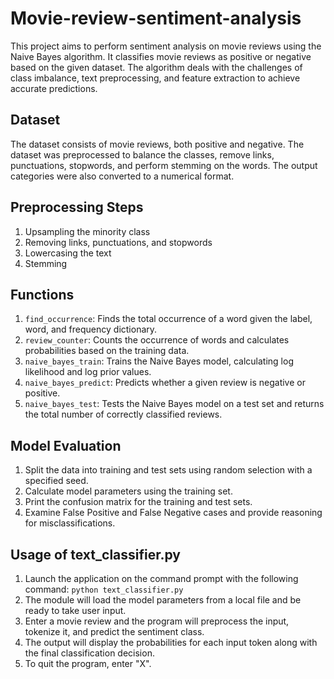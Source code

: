 # Movie-review-sentiment-analysis
This project aims to perform sentiment analysis on movie reviews using the Naive Bayes algorithm. It classifies movie reviews as positive or negative based on the given dataset. The algorithm deals with the challenges of class imbalance, text preprocessing, and feature extraction to achieve accurate predictions.
## Dataset

The dataset consists of movie reviews, both positive and negative. The dataset was preprocessed to balance the classes, remove links, punctuations, stopwords, and perform stemming on the words. The output categories were also converted to a numerical format.

## Preprocessing Steps

1. Upsampling the minority class
2. Removing links, punctuations, and stopwords
3. Lowercasing the text
4. Stemming

## Functions

1. `find_occurrence`: Finds the total occurrence of a word given the label, word, and frequency dictionary.
2. `review_counter`: Counts the occurrence of words and calculates probabilities based on the training data.
3. `naive_bayes_train`: Trains the Naive Bayes model, calculating log likelihood and log prior values.
4. `naive_bayes_predict`: Predicts whether a given review is negative or positive.
5. `naive_bayes_test`: Tests the Naive Bayes model on a test set and returns the total number of correctly classified reviews.

## Model Evaluation

1. Split the data into training and test sets using random selection with a specified seed.
2. Calculate model parameters using the training set.
3. Print the confusion matrix for the training and test sets.
4. Examine False Positive and False Negative cases and provide reasoning for misclassifications.

## Usage of text_classifier.py

1. Launch the application on the command prompt with the following command: `python text_classifier.py`
2. The module will load the model parameters from a local file and be ready to take user input.
3. Enter a movie review and the program will preprocess the input, tokenize it, and predict the sentiment class.
4. The output will display the probabilities for each input token along with the final classification decision.
5. To quit the program, enter "X".



